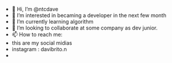 - 👋 Hi, I’m @ntcdave
- 👀 I’m interested in becaming a developer in the next few month
- 🌱 I’m currently learning algorithm
- 💞️ I’m looking to collaborate at some company as dev junior. 
- 📫 How to reach me:
- this are my social midias 
- instagram : davibrito.n
- 

<!---
ntcdave/ntcdave is a ✨ special ✨ repository because its `README.md` (this file) appears on your GitHub profile.
You can click the Preview link to take a look at your changes.
--->
